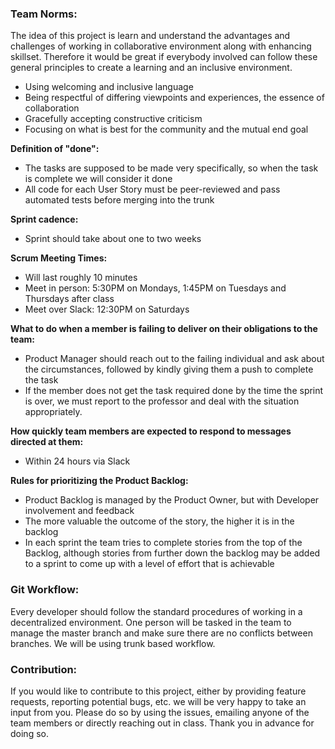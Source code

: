 ### **Team Norms:** 
The idea of this project is learn and understand the advantages and challenges of working in collaborative environment along with enhancing skillset. Therefore it would be great if everybody involved can follow these general principles to create a learning and an inclusive environment.

- Using welcoming and inclusive language
- Being respectful of differing viewpoints and experiences, the essence of collaboration
- Gracefully accepting constructive criticism
- Focusing on what is best for the community and the mutual end goal

**Definition of "done":**
- The tasks are supposed to be made very specifically, so when the task is complete we will consider it done
- All code for each User Story must be peer-reviewed and pass automated tests before merging into the trunk

**Sprint cadence:**
- Sprint should take about one to two weeks

**Scrum Meeting Times:**
- Will last roughly 10 minutes
- Meet in person: 5:30PM on Mondays, 1:45PM on Tuesdays and Thursdays after class
- Meet over Slack: 12:30PM on Saturdays

**What to do when a member is failing to deliver on their obligations to the team:** 
- Product Manager should reach out to the failing individual and ask about the circumstances, followed by kindly giving them a push to complete the task
- If the member does not get the task required done by the time the sprint is over, we must report to the professor and deal with the situation appropriately.

**How quickly team members are expected to respond to messages directed at them:**
- Within 24 hours via Slack

**Rules for prioritizing the Product Backlog:**
- Product Backlog is managed by the Product Owner, but with Developer involvement and feedback 
- The more valuable the outcome of the story, the higher it is in the backlog 
- In each sprint the team tries to complete stories from the top of the Backlog, although stories from further down the backlog may be added to a sprint to come up with a level of effort that is achievable

### **Git Workflow:**
Every developer should follow the standard procedures of working in a decentralized environment. One person will be tasked in the team to manage the master branch and make sure there are no conflicts between branches. We will be using trunk based workflow.

### **Contribution:**
If you would like to contribute to this project, either by providing feature requests, reporting potential bugs, etc. we will be very happy to take an input from you. Please do so by using the issues, emailing anyone of the team members or directly reaching out in class. Thank you in advance for doing so.
